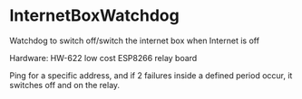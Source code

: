 # InternetBoxWatchdog
Watchdog to switch off/switch the internet box when Internet is off

Hardware: HW-622 low cost ESP8266 relay board

Ping for a specific address, and if 2 failures inside a defined period occur, it switches off and on the relay.
